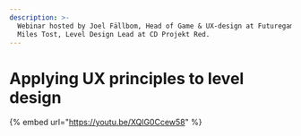 ```yaml
---
description: >-
  Webinar hosted by Joel Fällbom, Head of Game & UX-design at Futuregames with
  Miles Tost, Level Design Lead at CD Projekt Red.
---
```


# Applying UX principles to level design



{% embed url="https://youtu.be/XQlG0Ccew58" %}
